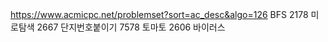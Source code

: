 https://www.acmicpc.net/problemset?sort=ac_desc&algo=126
BFS
2178 미로탐색
2667 단지번호붙이기
7578 토마토
2606 바이러스